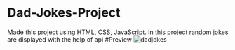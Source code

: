 # Dad-Jokes-Project
Made this project using HTML, CSS, JavaScript. In this project random jokes are displayed with the help of api
#Preview
![dadjokes](https://user-images.githubusercontent.com/126886121/235924608-992a795c-5242-4f48-91a4-bc54afc70307.png)
